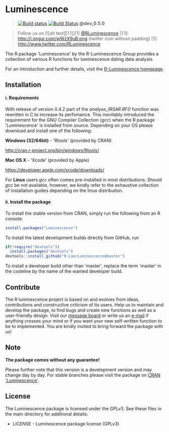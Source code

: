 # Luminescence

> [![Build status](https://ci.appveyor.com/api/projects/status/jtgqr9a6jajn02y0/branch/dev_0.5.0?svg=true)](https://ci.appveyor.com/project/tzerk/luminescence/branch/dev_0.5.0)
[![Build Status](https://travis-ci.org/R-Lum/Luminescence.svg?branch=dev_0.5.0)](https://travis-ci.org/R-Lum/Luminescence)
**@dev_0.5.0**


> Follow us on [![alt text][1.1]][1] <a href="http://www.twitter.com/RLuminescence" target="_blank">@RLuminescence</a>
[1.1]: http://i.imgur.com/wWzX9uB.png (twitter icon without padding)
[1]: http://www.twitter.com/RLuminescence


The R package 'Luminescence' by the R-Luminescence Group provides a collection of various R functions for luminescence dating data analysis.

For an introduction and further details, visit the [R-Luminescence homepage](http://www.r-luminescence.de).

## Installation

#### i. Requirements

With release of version 0.4.2 part of the *analyse_IRSAR.RF()* function was rewritten in C to increase its perfomance. This inevitably introduced the requirement for the GNU Compiler Collection (*gcc*) when the R package 'Luminescence' is installed from source. Depending on your OS please download and install one of the following:

**Windows (32/64bit)** - 'Rtools' (provided by CRAN)

   http://cran.r-project.org/bin/windows/Rtools/

**Mac OS X** - 'Xcode' (provided by Apple)

   https://developer.apple.com/xcode/downloads/

For **Linux** users *gcc* often comes pre-installed in most distributions. Should *gcc* be not available, however, we kindly refer to the exhaustive collection of installation guides depending on the linux distribution.

#### ii. Install the package

To install the stable version from CRAN, simply run the following from an R console:

```r
install.packages("Luminescence")
```


To install the latest development builds directly from GitHub, run

```r
if(!require("devtools"))
  install.packages("devtools")
devtools::install_github("R-Lum/Luminescence@master")
```

To install a developer build other than 'master', replace the term 'master' in the codeline by the name
of the wanted developer build. 

## Contribute

The R luminescence project is based on and evolves from ideas, contributions and constructive criticism of its users. Help us to maintain and develop the package, to find bugs and create new functions as well as a user-friendly design. Visit our [message board](https://forum.r-luminescence.de) or write us an [e-mail](mailto:team@r-luminescence.de) if anything crosses your mind or if you want your new self-written function to be to implemented. You are kindly invited to bring forward the package with us!

## Note

**The package comes without any guarantee!**

Please further note that this version is a development version and may change day by day. For stable branches please visit
the package on [CRAN 'Luminescence'](http://cran.r-project.org/package=Luminescence).

## License

The Luminescence package is licensed under the GPLv3. See these files in the main directory for additional details: 

- LICENSE - Luminescence package license (GPLv3)
